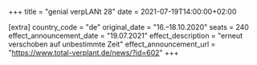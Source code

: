 +++
title = "genial verpLANt 28"
date = 2021-07-19T14:00:00+02:00

[extra]
country_code = "de"
original_date = "16.–18.10.2020"
seats = 240
effect_announcement_date = "19.07.2021"
effect_description = "erneut verschoben auf unbestimmte Zeit"
effect_announcement_url = "https://www.total-verplant.de/news/?id=602"
+++
